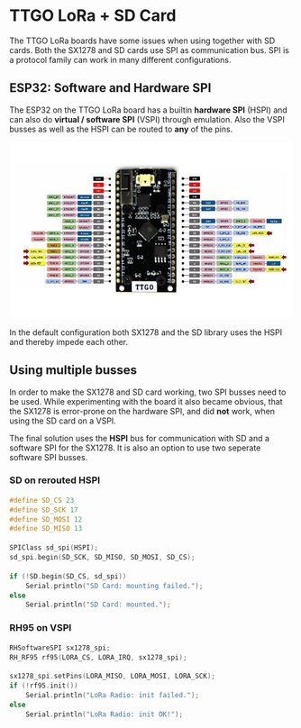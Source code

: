 # TTGO LoRa + SD Card

The TTGO LoRa boards have some issues when using together with SD cards. Both the SX1278 and SD cards use SPI as communication bus. SPI is a protocol family can work in many different configurations.

## ESP32: Software and Hardware SPI

The ESP32 on the TTGO LoRa board has a builtin **hardware SPI** (HSPI) and can also do **virtual / software SPI** (VSPI) through emulation. Also the VSPI busses as well as the HSPI can be routed to **any** of the pins.

![TTGO LoRa Pinout](TTGO-LoRa.jpg)

In the default configuration both SX1278 and the SD library uses the HSPI and thereby impede each other. 

## Using multiple busses

In order to make the SX1278 and SD card working, two SPI busses need to be used. While experimenting with the board it also became obvious, that the SX1278 is error-prone on the hardware SPI, and did **not** work, when using the SD card on a VSPI.

The final solution uses the **HSPI** bus for communication with SD and a software SPI for the SX1278. It is also an option to use two seperate software SPI busses.

### SD on rerouted HSPI

```c
#define SD_CS 23
#define SD_SCK 17
#define SD_MOSI 12
#define SD_MISO 13

SPIClass sd_spi(HSPI);
sd_spi.begin(SD_SCK, SD_MISO, SD_MOSI, SD_CS);

if (!SD.begin(SD_CS, sd_spi))
    Serial.println("SD Card: mounting failed.");
else 
    Serial.println("SD Card: mounted.");
``` 

### RH95 on VSPI

```c
RHSoftwareSPI sx1278_spi;
RH_RF95 rf95(LORA_CS, LORA_IRQ, sx1278_spi);

sx1278_spi.setPins(LORA_MISO, LORA_MOSI, LORA_SCK);
if (!rf95.init()) 
    Serial.println("LoRa Radio: init failed.");
else
    Serial.println("LoRa Radio: init OK!");
```